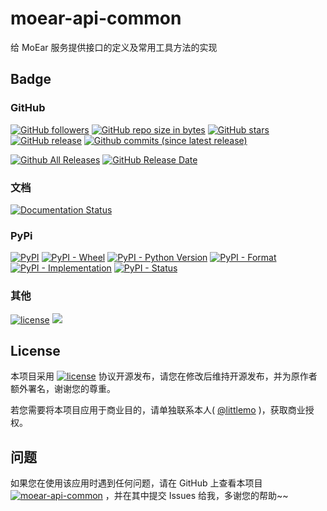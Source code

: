 # moear-api-common

给 MoEar 服务提供接口的定义及常用工具方法的实现

## Badge

### GitHub

[![GitHub followers](https://img.shields.io/github/followers/littlemo.svg?label=github%20follow)](https://github.com/littlemo)
[![GitHub repo size in bytes](https://img.shields.io/github/repo-size/littlemo/moear-api-common.svg)](https://github.com/littlemo/moear-api-common)
[![GitHub stars](https://img.shields.io/github/stars/littlemo/moear-api-common.svg?label=github%20stars)](https://github.com/littlemo/moear-api-common)
[![GitHub release](https://img.shields.io/github/release/littlemo/moear-api-common.svg)](https://github.com/littlemo/moear-api-common/releases)
[![Github commits (since latest release)](https://img.shields.io/github/commits-since/littlemo/moear-api-common/latest.svg)](https://github.com/littlemo/moear-api-common)

[![Github All Releases](https://img.shields.io/github/downloads/littlemo/moear-api-common/total.svg)](https://github.com/littlemo/moear-api-common/releases)
[![GitHub Release Date](https://img.shields.io/github/release-date/littlemo/moear-api-common.svg)](https://github.com/littlemo/moear-api-common/releases)

### 文档

[![Documentation Status](https://readthedocs.org/projects/moear-api-common/badge/?version=latest)](http://moear-api-common.readthedocs.io/zh_CN/latest/?badge=latest)

### PyPi

[![PyPI](https://img.shields.io/pypi/v/moear-api-common.svg)](https://pypi.org/project/moear-api-common/)
[![PyPI - Wheel](https://img.shields.io/pypi/wheel/moear-api-common.svg)](https://pypi.org/project/moear-api-common/)
[![PyPI - Python Version](https://img.shields.io/pypi/pyversions/moear-api-common.svg)](https://pypi.org/project/moear-api-common/)
[![PyPI - Format](https://img.shields.io/pypi/format/moear-api-common.svg)](https://pypi.org/project/moear-api-common/)
[![PyPI - Implementation](https://img.shields.io/pypi/implementation/moear-api-common.svg)](https://pypi.org/project/moear-api-common/)
[![PyPI - Status](https://img.shields.io/pypi/status/moear-api-common.svg)](https://pypi.org/project/moear-api-common/)

### 其他

[![license](https://img.shields.io/github/license/littlemo/moear-api-common.svg)](https://github.com/littlemo/moear-api-common)
[![](https://img.shields.io/badge/bitcoin-donate-green.svg)](https://keybase.io/littlemo)

## License

本项目采用 [![license](https://img.shields.io/github/license/littlemo/moear-api-common.svg)](https://github.com/littlemo/moear-api-common) 协议开源发布，请您在修改后维持开源发布，并为原作者额外署名，谢谢您的尊重。

若您需要将本项目应用于商业目的，请单独联系本人( [@littlemo](https://github.com/littlemo) )，获取商业授权。

## 问题

如果您在使用该应用时遇到任何问题，请在 GitHub 上查看本项目 [![moear-api-common](https://img.shields.io/badge/Repo-moear--api--common-brightgreen.svg)](https://github.com/littlemo/moear-api-common) ，并在其中提交 Issues 给我，多谢您的帮助~~
